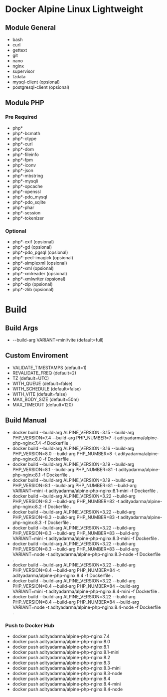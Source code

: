 # Docker Alpine Linux Lightweight

## Module General
- bash
- curl
- gettext
- git
- nano
- nginx
- supervisor
- tzdata
- mysql-client (opsional)
- postgresql-client (opsional)

## Module PHP
### Pre Required
- php*
- php*-bcmath
- php*-ctype
- php*-curl
- php*-dom
- php*-fileinfo
- php*-fpm
- php*-iconv
- php*-json
- php*-mbstring
- php*-mysqli
- php*-opcache
- php*-openssl
- php*-pdo_mysql
- php*-pdo_sqlite
- php*-phar
- php*-session
- php*-tokenizer

### Optional
- php*-exif (opsional)
- php*-gd (opsional)
- php*-pdo_pgsql (opsional)
- php*-pecl-imagick (opsional)
- php*-simplexml (opsional)
- php*-xml (opsional)
- php*-xmlreader (opsional)
- php*-xmlwriter (opsional)
- php*-zip (opsional)
- php*-zlib (opsional)

# Build

## Build Args
- --build-arg VARIANT=mini/vite (default=full)

## Custom Enviroment
- VALIDATE_TIMESTAMPS (default=1)
- REVALIDATE_FREQ (default=2)
- TZ (default=UTC)
- WITH_QUEUE (default=false)
- WITH_SCHEDULE (default=false)
- WITH_VITE (default=false)
- MAX_BODY_SIZE (default=50m)
- MAX_TIMEOUT (default=120)

## Build Manual
- docker build --build-arg ALPINE_VERSION=3.15 --build-arg PHP_VERSION=7.4 --build-arg PHP_NUMBER=7 -t adityadarma/alpine-php-nginx:7.4 -f Dockerfile .
- docker build --build-arg ALPINE_VERSION=3.16 --build-arg PHP_VERSION=8.0 --build-arg PHP_NUMBER=8 -t adityadarma/alpine-php-nginx:8.0 -f Dockerfile .
- docker build --build-arg ALPINE_VERSION=3.19 --build-arg PHP_VERSION=8.1 --build-arg PHP_NUMBER=81 -t adityadarma/alpine-php-nginx:8.1 -f Dockerfile .
- docker build --build-arg ALPINE_VERSION=3.19 --build-arg PHP_VERSION=8.1 --build-arg PHP_NUMBER=81 --build-arg VARIANT=mini -t adityadarma/alpine-php-nginx:8.1-mini -f Dockerfile .
- docker build --build-arg ALPINE_VERSION=3.22 --build-arg PHP_VERSION=8.2 --build-arg PHP_NUMBER=82 -t adityadarma/alpine-php-nginx:8.2 -f Dockerfile .
- docker build --build-arg ALPINE_VERSION=3.22 --build-arg PHP_VERSION=8.3 --build-arg PHP_NUMBER=83 -t adityadarma/alpine-php-nginx:8.3 -f Dockerfile .
- docker build --build-arg ALPINE_VERSION=3.22 --build-arg PHP_VERSION=8.3 --build-arg PHP_NUMBER=83 --build-arg VARIANT=mini -t adityadarma/alpine-php-nginx:8.3-mini -f Dockerfile .
- docker build --build-arg ALPINE_VERSION=3.22 --build-arg PHP_VERSION=8.3 --build-arg PHP_NUMBER=83 --build-arg VARIANT=node -t adityadarma/alpine-php-nginx:8.3-node -f Dockerfile .
- docker build --build-arg ALPINE_VERSION=3.22 --build-arg PHP_VERSION=8.4 --build-arg PHP_NUMBER=84 -t adityadarma/alpine-php-nginx:8.4 -f Dockerfile .
- docker build --build-arg ALPINE_VERSION=3.22 --build-arg PHP_VERSION=8.4 --build-arg PHP_NUMBER=84 --build-arg VARIANT=mini -t adityadarma/alpine-php-nginx:8.4-mini -f Dockerfile .
- docker build --build-arg ALPINE_VERSION=3.22 --build-arg PHP_VERSION=8.4 --build-arg PHP_NUMBER=84 --build-arg VARIANT=node -t adityadarma/alpine-php-nginx:8.4-node -f Dockerfile .

### Push to Docker Hub
- docker push adityadarma/alpine-php-nginx:7.4
- docker push adityadarma/alpine-php-nginx:8.0
- docker push adityadarma/alpine-php-nginx:8.1
- docker push adityadarma/alpine-php-nginx:8.1-mini
- docker push adityadarma/alpine-php-nginx:8.2
- docker push adityadarma/alpine-php-nginx:8.3
- docker push adityadarma/alpine-php-nginx:8.3-mini
- docker push adityadarma/alpine-php-nginx:8.3-node
- docker push adityadarma/alpine-php-nginx:8.4
- docker push adityadarma/alpine-php-nginx:8.4-mini
- docker push adityadarma/alpine-php-nginx:8.4-node